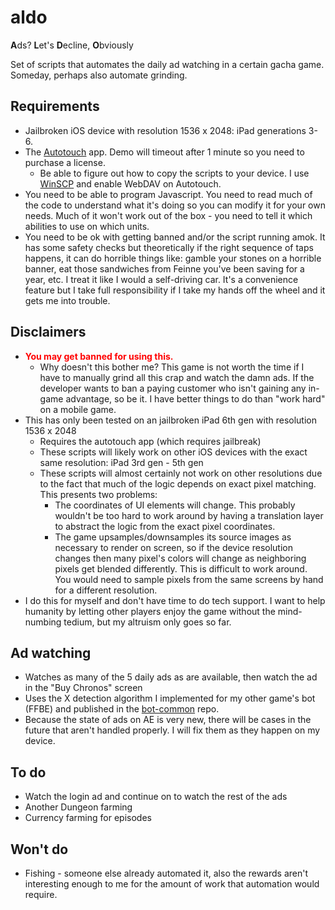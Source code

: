 # aldo
**A**ds? **L**et's **D**ecline, **O**bviously

Set of scripts that automates the daily ad watching in a certain gacha game. Someday, perhaps also automate grinding.

## Requirements
* Jailbroken iOS device with resolution 1536 x 2048: iPad generations 3-6.
* The [Autotouch](https://docs.autotouch.net/) app. Demo will timeout after 1 minute so you need to purchase a license.
    * Be able to figure out how to copy the scripts to your device. I use [WinSCP](https://winscp.net/eng/index.php) and enable WebDAV on Autotouch.
* You need to be able to program Javascript. You need to read much of the code to understand what it's doing so you can modify it for your own needs. Much of it won't work out of the box - you need to tell it which abilities to use on which units.
* You need to be ok with getting banned and/or the script running amok. It has some safety checks but theoretically if the right sequence of taps happens, it can do horrible things like: gamble your stones on a horrible banner, eat those sandwiches from Feinne you've been saving for a year, etc. I treat it like I would a self-driving car. It's a convenience feature but I take full responsibility if I take my hands off the wheel and it gets me into trouble.

## Disclaimers
* <span style="color:red">**You may get banned for using this.**</span>
    * Why doesn't this bother me? This game is not worth the time if I have to manually grind all this crap and watch the damn ads. If the developer wants to ban a paying customer who isn't gaining any in-game advantage, so be it. I have better things to do than "work hard" on a mobile game.
* This has only been tested on an jailbroken iPad 6th gen with resolution 1536 x 2048
    * Requires the autotouch app (which requires jailbreak)
    * These scripts will likely work on other iOS devices with the exact same resolution: iPad 3rd gen - 5th gen
    * These scripts will almost certainly not work on other resolutions due to the fact that much of the logic depends on exact pixel matching. This presents two problems:
        * The coordinates of UI elements will change. This probably wouldn't be too hard to work around by having a translation layer to abstract the logic from the exact pixel coordinates.
        * The game upsamples/downsamples its source images as necessary to render on screen, so if the device resolution changes then many pixel's colors will change as neighboring pixels get blended differently. This is difficult to work around. You would need to sample pixels from the same screens by hand for a different resolution.
* I do this for myself and don't have time to do tech support. I want to help humanity by letting other players enjoy the game without the mind-numbing tedium, but my altruism only goes so far.

## Ad watching
* Watches as many of the 5 daily ads as are available, then watch the ad in the "Buy Chronos" screen
* Uses the X detection algorithm I implemented for my other game's bot (FFBE) and published in the [bot-common](https://github.com/ratbirdmonger/bot-common) repo.
* Because the state of ads on AE is very new, there will be cases in the future that aren't handled properly. I will fix them as they happen on my device.

## To do
* Watch the login ad and continue on to watch the rest of the ads
* Another Dungeon farming
* Currency farming for episodes

## Won't do
* Fishing - someone else already automated it, also the rewards aren't interesting enough to me for the amount of work that automation would require.
